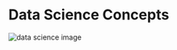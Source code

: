 # Data Science Concepts
![data science image](https://github.com/devmarrie/Data_Structures_and_Algorithims/blob/master/queue/images/Queue.png?raw=true)
